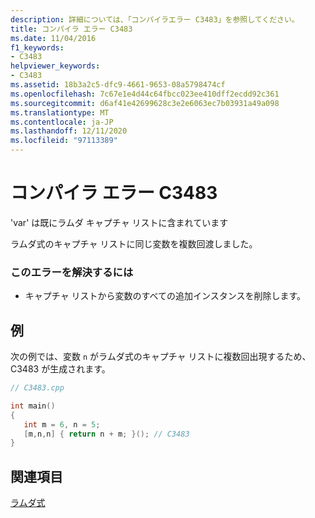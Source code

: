 ```yaml
---
description: 詳細については、「コンパイラエラー C3483」を参照してください。
title: コンパイラ エラー C3483
ms.date: 11/04/2016
f1_keywords:
- C3483
helpviewer_keywords:
- C3483
ms.assetid: 18b3a2c5-dfc9-4661-9653-08a5798474cf
ms.openlocfilehash: 7c67e1e4d44c64fbcc023ee410dff2ecdd92c361
ms.sourcegitcommit: d6af41e42699628c3e2e6063ec7b03931a49a098
ms.translationtype: MT
ms.contentlocale: ja-JP
ms.lasthandoff: 12/11/2020
ms.locfileid: "97113389"
---
```

# <a name="compiler-error-c3483"></a>コンパイラ エラー C3483

'var' は既にラムダ キャプチャ リストに含まれています

ラムダ式のキャプチャ リストに同じ変数を複数回渡しました。

### <a name="to-correct-this-error"></a>このエラーを解決するには

- キャプチャ リストから変数のすべての追加インスタンスを削除します。

## <a name="example"></a>例

次の例では、変数 `n` がラムダ式のキャプチャ リストに複数回出現するため、C3483 が生成されます。

```cpp
// C3483.cpp

int main()
{
   int m = 6, n = 5;
   [m,n,n] { return n + m; }(); // C3483
}
```

## <a name="see-also"></a>関連項目

[ラムダ式](../../cpp/lambda-expressions-in-cpp.md)
